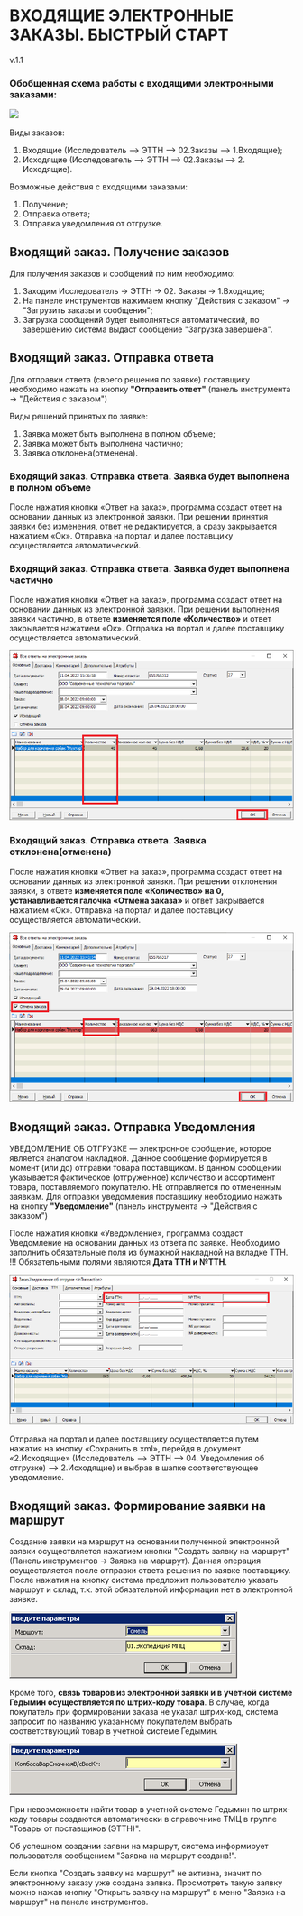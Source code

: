 # ВХОДЯЩИЕ ЭЛЕКТРОННЫЕ ЗАКАЗЫ. БЫСТРЫЙ СТАРТ
v.1.1

### Обобщенная схема работы с входящими электронными заказами:

[![](https://mermaid.ink/img/pako:eNp9Uz1P40AU_CurrUCCAsoUSJAECkpKO4WFDUQiCQpOgTBScCS4Ex8pqe44oKBCMh8RxiHmL7z3j5i3dgIGHbaceN_O7MybXe_r9Zbr6ZLebDs7W8puKlyLFv2jAT1SzIcccpciPsJ7X_EZDTGRmGJKI9wpYKmiZ4oowYP_mpqdXQjoDVND7vExCCOKaVAAKUo5VPRm1nlA7YWeaCBSwdIUXaDwyF3uARpD7PQTl08UxYoPwUvpnn9ny3N_OvO-9KH-JNY4NAKJSMZG1YhG45oUHqAcyuCbHe4F5bkp-jsGKWhFn8zkouU5UVUViy6la4nFJHfK59miMY24z2GtAK9adItoAYT_YyH9AF62jIsEq0vwaDqfr5jp8jy0xT2CecVv90tnRds5tZpTs9FyYVSeN8PAZHVvFouQusqShYo5G_ABNXrJ1BAZ7AkMG3MijGDFoisAnjEXTTaS-5I-93Jbr6h0-ZekPel6xaivFpsKpa0JX7bzv_zcfgWx3EgK0E8BHH4cRhyezPX4oCU0yMmrmTi4d3SN-09Nz-iG1244dRefyr6gbO1veQ3P1iW8ut6G09n2bW03DwDt7LiO71Xdut9q69KGs73rzWin47fW9prruuS3O94YVKk7-PIaOergHXZK-VA)](https://mermaid-js.github.io/mermaid-live-editor/edit#pako:eNp9Uz1P40AU_CurrUCCAsoUSJAECkpKO4WFDUQiCQpOgTBScCS4Ex8pqe44oKBCMh8RxiHmL7z3j5i3dgIGHbaceN_O7MybXe_r9Zbr6ZLebDs7W8puKlyLFv2jAT1SzIcccpciPsJ7X_EZDTGRmGJKI9wpYKmiZ4oowYP_mpqdXQjoDVND7vExCCOKaVAAKUo5VPRm1nlA7YWeaCBSwdIUXaDwyF3uARpD7PQTl08UxYoPwUvpnn9ny3N_OvO-9KH-JNY4NAKJSMZG1YhG45oUHqAcyuCbHe4F5bkp-jsGKWhFn8zkouU5UVUViy6la4nFJHfK59miMY24z2GtAK9adItoAYT_YyH9AF62jIsEq0vwaDqfr5jp8jy0xT2CecVv90tnRds5tZpTs9FyYVSeN8PAZHVvFouQusqShYo5G_ABNXrJ1BAZ7AkMG3MijGDFoisAnjEXTTaS-5I-93Jbr6h0-ZekPel6xaivFpsKpa0JX7bzv_zcfgWx3EgK0E8BHH4cRhyezPX4oCU0yMmrmTi4d3SN-09Nz-iG1244dRefyr6gbO1veQ3P1iW8ut6G09n2bW03DwDt7LiO71Xdut9q69KGs73rzWin47fW9prruuS3O94YVKk7-PIaOergHXZK-VA)

Виды заказов: 
1)  Входящие (Исследователь –> ЭТТН –> 02.Заказы –> 1.Входящие);
2)  Исходящие (Исследователь –> ЭТТН –> 02.Заказы –> 2. Исходящие).

Возможные действия с входящими заказами:
1)  Получение;
2)  Отправка ответа;
3)  Отправка уведомления от отгрузке.

## Входящий заказ. Получение заказов

Для получения заказов и сообщений по ним необходимо:
1. Заходим Исследователь -> ЭТТН -> 02. Заказы -> 1.Входящие;
2. На панеле инструментов нажимаем кнопку "Действия с заказом" -> "Загрузить заказы и сообщения";
3. Загрузка сообщений будет выполняться автоматический, по завершению система выдаст сообщение "Загрузка завершена".

## Входящий заказ. Отправка ответа
Для отправки ответа (своего решения по заявке) поставщику необходимо нажать на кнопку **"Отправить ответ"** (панель инструмента -> "Действия с заказом")
 
Виды решений принятых по заявке:
1. Заявка может быть выполнена в полном объеме;
2. Заявка может быть выполнена частично;
3. Заявка отклонена(отменена).

### Входящий заказ. Отправка ответа. Заявка будет выполнена в полном объеме
После нажатия кнопки «Ответ на заказ», программа создаст ответ на основании данных из электронной заявки. При решении принятия заявки без изменения, ответ не редактируется, а сразу закрывается нажатием «Ок». Отправка на портал и далее поставщику осуществляется автоматический.

### Входящий заказ. Отправка ответа. Заявка будет выполнена частично
После нажатия кнопки «Ответ на заказ», программа создаст ответ на основании данных из электронной заявки. При решении выполнения заявки частично, в ответе **изменяется поле «Количество»** и ответ закрывается нажатием «Ок». Отправка на портал и далее поставщику осуществляется автоматический.

![EditOrder](.//SMK_img/Order1.png)

### Входящий заказ. Отправка ответа. Заявка отклонена(отменена)
После нажатия кнопки «Ответ на заказ», программа создаст ответ на основании данных из электронной заявки. При решении отклонения заявки, в ответе **изменяется поле «Количество» на 0, устанавливается галочка «Отмена заказа»** и ответ закрывается нажатием «Ок». Отправка на портал и далее поставщику осуществляется автоматический.

![CloseOrder](.//SMK_img/Order2.png)

## Входящий заказ. Отправка Уведомления

УВЕДОМЛЕНИЕ ОБ ОТГРУЗКЕ — электронное сообщение, которое является аналогом накладной. Данное сообщение формируется в момент (или до) отправки товара поставщиком. В данном сообщении указывается фактическое (отгруженное) количество и ассортимент товара, поставляемого покупателю.
НЕ отправляется по отмененным заявкам.
Для отправки уведомления поставщику необходимо нажать на кнопку **"Уведомление"** (панель инструмента -> "Действия с заказом")

После нажатия кнопки «Уведомление», программа создаст Уведомление на основании данных из ответа по заявке.
Необходимо заполнить обязательные поля из бумажной накладной на вкладке ТТН.
!!! Обязательными полями являются **Дата ТТН и №ТТН**.

![NoticeOrder](.//SMK_img/Order3.png)

Отправка на портал и далее поставщику осуществляется путем нажатия на кнопку «Сохранить в xml», перейдя в документ «2.Исходящие» (Исследователь –> ЭТТН –> 04. Уведомления об отгрузке) –> 2.Исходящие) и выбрав в шапке соответствующее уведомление.

## Входящий заказ. Формирование заявки на маршрут

Создание заявки на маршрут на основании полученной электронной заявки осуществляется нажатием кнопки "Создать заявку на маршрут" (Панель инструментов -> Заявка на маршрут). Данная операция осуществляется после отправки ответа решения по заявке поставщику. После нажатия на кнопку система предложит пользователю указать маршрут и склад, т.к. этой обязательной информации нет в электронной заявке. 

![ParamWind](.//SMK_img/Order4.png)

Кроме того, **связь товаров из электронной заявки и в учетной системе Гедымин осуществляется по штрих-коду товара**. В случае, когда покупатель при формировании заказа не указал штрих-код, система запросит по названию указанному покупателем выбрать соответствующий товар в учетной системе Гедымин.  

![ParamWind2](.//SMK_img/Order5.png)

При невозможности найти товар в учетной системе Гедымин по штрих-коду товары создаются автоматически в справочнике ТМЦ в группе "Товары от поставщиков (ЭТТН)".

Об успешном создании заявки на маршрут, система информирует пользователя сообщением "Заявка на маршрут создана!".

Если кнопка "Создать заявку на маршрут" не активна, значит по электронному заказу уже создана заявка. Просмотреть такую заявку можно нажав кнопку "Открыть заявку на маршрут" в меню "Заявка на маршрут" на панеле инструментов.